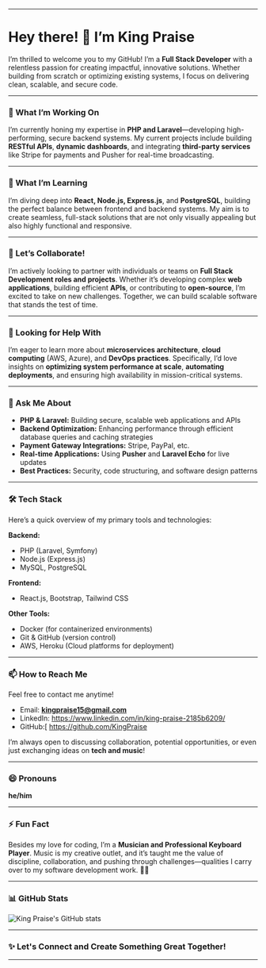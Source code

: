 
---

# Hey there! 👋 I’m King Praise

I’m thrilled to welcome you to my GitHub! I’m a **Full Stack Developer** with a relentless passion for creating impactful, innovative solutions. Whether building from scratch or optimizing existing systems, I focus on delivering clean, scalable, and secure code.

---

### 🔭 What I’m Working On  
I’m currently honing my expertise in **PHP and Laravel**—developing high-performing, secure backend systems. My current projects include building **RESTful APIs**, **dynamic dashboards**, and integrating **third-party services** like Stripe for payments and Pusher for real-time broadcasting.

---

### 🌱 What I’m Learning  
I’m diving deep into **React, Node.js, Express.js**, and **PostgreSQL**, building the perfect balance between frontend and backend systems. My aim is to create seamless, full-stack solutions that are not only visually appealing but also highly functional and responsive.

---

### 👯 Let’s Collaborate!  
I’m actively looking to partner with individuals or teams on **Full Stack Development roles and projects**. Whether it’s developing complex **web applications**, building efficient **APIs**, or contributing to **open-source**, I’m excited to take on new challenges. Together, we can build scalable software that stands the test of time.

---

### 🤔 Looking for Help With  
I’m eager to learn more about **microservices architecture**, **cloud computing** (AWS, Azure), and **DevOps practices**. Specifically, I’d love insights on **optimizing system performance at scale**, **automating deployments**, and ensuring high availability in mission-critical systems.

---

### 💬 Ask Me About  
- **PHP & Laravel:** Building secure, scalable web applications and APIs
- **Backend Optimization:** Enhancing performance through efficient database queries and caching strategies
- **Payment Gateway Integrations:** Stripe, PayPal, etc.
- **Real-time Applications:** Using **Pusher** and **Laravel Echo** for live updates
- **Best Practices:** Security, code structuring, and software design patterns

---

### 🛠️ Tech Stack  
Here’s a quick overview of my primary tools and technologies:

**Backend:**  
- PHP (Laravel, Symfony)  
- Node.js (Express.js)  
- MySQL, PostgreSQL

**Frontend:**  
- React.js, Bootstrap, Tailwind CSS

**Other Tools:**  
- Docker (for containerized environments)  
- Git & GitHub (version control)  
- AWS, Heroku (Cloud platforms for deployment)

---

### 📫 How to Reach Me  
Feel free to contact me anytime!  
- Email: **kingpraise15@gmail.com**  
- LinkedIn: https://www.linkedin.com/in/king-praise-2185b6209/
- GitHub:[ https://github.com/KingPraise  

I’m always open to discussing collaboration, potential opportunities, or even just exchanging ideas on **tech and music**!

---

### 😄 Pronouns  
**he/him**

---

### ⚡ Fun Fact  
Besides my love for coding, I’m a **Musician and Professional Keyboard Player**. Music is my creative outlet, and it’s taught me the value of discipline, collaboration, and pushing through challenges—qualities I carry over to my software development work. 🎹🎶

---

### 📊 GitHub Stats  
![King Praise's GitHub stats](https://github-readme-stats.vercel.app/api?username=KingPraise&show_icons=true&theme=radical)

---

### ✨ Let's Connect and Create Something Great Together!

---
